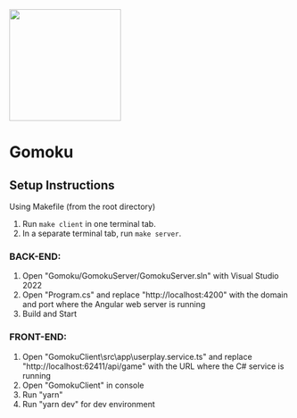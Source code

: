 <img src="https://avatars.githubusercontent.com/u/123968089?s=400&u=26b1b8e1c6a7852376a21fd0af32d71c6fd13fda&v=4" width="200">

# Gomoku

## Setup Instructions

Using Makefile (from the root directory)

1. Run `make client` in one terminal tab.
2. In a separate terminal tab, run `make server`.

### BACK-END:

1. Open "Gomoku/GomokuServer/GomokuServer.sln" with Visual Studio 2022
2. Open "Program.cs" and replace "http://localhost:4200" with the domain and port where the Angular web server is running
3. Build and Start

### FRONT-END:

1. Open "GomokuClient\src\app\userplay.service.ts" and replace "http://localhost:62411/api/game" with the URL where the C# service is running
2. Open "GomokuClient" in console
3. Run "yarn"
4. Run "yarn dev" for dev environment
